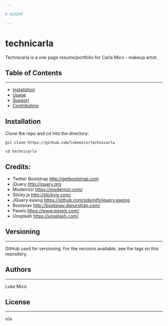 ```yaml
---

# README

---
```


# technicarla

Technicarla is a one page resume/portfolio for Carla Mico - makeup artist.

## Table of Contents

---

-   [Installation](#installation)
-   [Usage](#usage)
-   [Support](#support)
-   [Contributing](#contributing)

## Installation

Clone the repo and cd into the directory:

```
git clone https://github.com/lukemico/technicarla

cd technicarla
```

## Credits:

-   Twitter Bootstrap http://getbootstrap.com
-   jQuery http://jquery.org
-   Modernizr https://modernizr.com/
-   Sticky.js http://stickyjs.com/
-   JQuery easing https://github.com/gdsmith/jquery.easing
-   Bootsnav http://bootsnav.danurstrap.com/
-   Pexels https://www.pexels.com/
-   Unsplash https://unsplash.com/

## Versioning

---

GitHub used for versioning. For the versions available, see the tags on this repository.

## Authors

---

Luke Mico

## License

---

n/a
